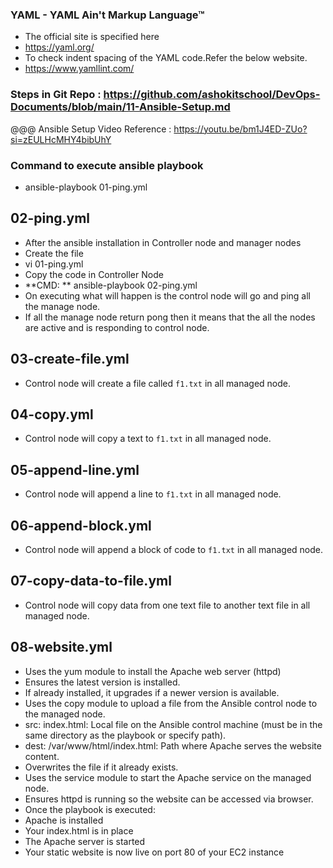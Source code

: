 
### YAML - YAML Ain't Markup Language™
- The official site is specified here
- https://yaml.org/
- To check indent spacing of the YAML code.Refer the below website.
- https://www.yamllint.com/

### Steps in Git Repo : https://github.com/ashokitschool/DevOps-Documents/blob/main/11-Ansible-Setup.md
@@@ Ansible Setup Video Reference : https://youtu.be/bm1J4ED-ZUo?si=zEULHcMHY4bibUhY

### Command to execute ansible playbook
- ansible-playbook 01-ping.yml

## 02-ping.yml
- After the ansible installation in Controller node and manager nodes
- Create the file
- vi 01-ping.yml
- Copy the code in Controller Node
- **CMD: ** ansible-playbook 02-ping.yml
- On executing what will happen is the control node will go and ping all the manage node.
- If all the manage node return pong then it means that the all the nodes are active and is responding to control node.

## 03-create-file.yml
- Control node will create a file called `f1.txt` in all managed node.

## 04-copy.yml
- Control node will copy a text to `f1.txt` in all managed node.

## 05-append-line.yml
- Control node will append a line to `f1.txt` in all managed node.

## 06-append-block.yml
- Control node will append a block of code to `f1.txt` in all managed node.

## 07-copy-data-to-file.yml
- Control node will copy data from one text file to another text file in all managed node.

## 08-website.yml
- Uses the yum module to install the Apache web server (httpd) 
- Ensures the latest version is installed.
- If already installed, it upgrades if a newer version is available.
- Uses the copy module to upload a file from the Ansible control node to the managed node.
- src: index.html: Local file on the Ansible control machine (must be in the same directory as the playbook or specify path).
- dest: /var/www/html/index.html: Path where Apache serves the website content.
- Overwrites the file if it already exists.
- Uses the service module to start the Apache service on the managed node.
- Ensures httpd is running so the website can be accessed via browser.
- Once the playbook is executed:
- Apache is installed
- Your index.html is in place
- The Apache server is started 
- Your static website is now live on port 80 of your EC2 instance 
